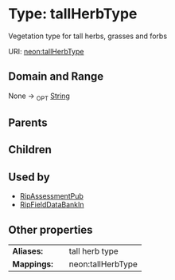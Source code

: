 
# Type: tallHerbType


Vegetation type for tall herbs, grasses and forbs

URI: [neon:tallHerbType](https://data.neonscience.org/tallHerbType)


## Domain and Range

None ->  <sub>OPT</sub> [String](types/String.md)

## Parents


## Children


## Used by

 * [RipAssessmentPub](RipAssessmentPub.md)
 * [RipFieldDataBankIn](RipFieldDataBankIn.md)

## Other properties

|  |  |  |
| --- | --- | --- |
| **Aliases:** | | tall herb type |
| **Mappings:** | | neon:tallHerbType |

